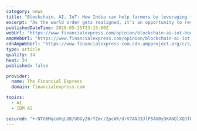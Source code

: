 ```yaml
---
category: news
title: "Blockchain, AI, IoT: How India can help farmers by leveraging these technologies"
excerpt: "As the world order gets realigned, it’s an opportunity to revive different sectors using emerging technologies (ET), including artificial intelligence (AI), blockchain and the Internet of Things (IoT)."
publishedDateTime: 2020-05-25T23:15:00Z
webUrl: "https://www.financialexpress.com/opinion/blockchain-ai-iot-how-india-can-help-farmers-by-leveraging-these-technologies/1970409/"
ampWebUrl: "https://www.financialexpress.com/opinion/blockchain-ai-iot-how-india-can-help-farmers-by-leveraging-these-technologies/1970409/lite/"
cdnAmpWebUrl: "https://www-financialexpress-com.cdn.ampproject.org/c/s/www.financialexpress.com/opinion/blockchain-ai-iot-how-india-can-help-farmers-by-leveraging-these-technologies/1970409/lite/"
type: article
quality: 34
heat: 34
published: false

provider:
  name: The Financial Express
  domain: financialexpress.com

topics:
  - AI
  - IBM AI

secured: "+rNTG6MqcmVqLGB/UOGy26rYZmr/2pcWX/drV7ANJ3JlF5AU0y3KANQlXQJfW51TBrSBzjFq3BPhQr2JTas9A6rawXXPLb4DlxMxRthzSAGtrdbuhlFvtinyniUar6/9xtl8jdQrqpi6gT0q6KxYt7fcmxxe8UXtmCDIBPa2RauSnR6dHBeQUwiNNxp1/YZUhvDJ3j/jQXH3KOy0nVQnr/9iu3wlHv8rx5DeR8i+8NpVx8mJa1HCQI12vraV5RQLgF4N5r+h1jsC1WpRRoBztrLVT6wh2KFQqjK+WD3XJGnuF5XVIr5lQRQUpkt3FIGpn8Hy2jc3RaOb9IU634O1SIr3o9eSbZp56oTy9NAWTpGukhP6M3ejdd0SoOeiV9ztKGztuxFppSGV+riRL7sLuFS2wFZPZHCX3zIELgJ3k5q7vFrY5CYoL9ZRkvwZPA2IxDbr3r7VU7YtsP81Q7uSVa4IAkax7E2Nrx6gxx1cDNw=;VYEqSKeQvSeMCtvhX3xEpQ=="
---
```


